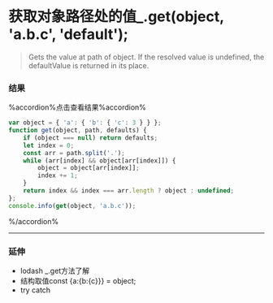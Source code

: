 # 获取对象路径处的值_.get(object, 'a.b.c', 'default');
> Gets the value at path of object. If the resolved value is
undefined, the defaultValue is returned in its place.

### 结果
%accordion%点击查看结果%accordion%
```javascript
var object = { 'a': { 'b': { 'c': 3 } } };
function get(object, path, defaults) {
    if (object === null) return defaults;
    let index = 0;
    const arr = path.split('.');
    while (arr[index] && object[arr[index]]) {
        object = object[arr[index]];
        index += 1;
    }
    return index && index === arr.length ? object : undefined;
};
console.info(get(object, 'a.b.c'));
```
%/accordion%


***
### 延伸
* lodash _.get方法了解
* 结构取值const {a:{b:{c}}} = object;
* try catch